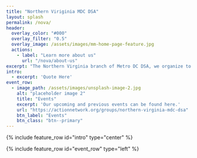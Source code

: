 ```yaml
---
title: "Northern Viriginia MDC DSA"
layout: splash
permalink: /nova/
header:
  overlay_color: "#000"
  overlay_filter: "0.5"
  overlay_image: /assets/images/mm-home-page-feature.jpg
  actions:
    - label: "Learn more about us"
      url: "/nova/about-us"
excerpt: "The Northern Virginia branch of Metro DC DSA, we organize to build workplace democracy, demand a right to housing, confront immigration detention profiteers, stand up to Amazon, ensure a just transition, and fight fascism."
intro:
  - excerpt: 'Quote Here'
event_row:
  - image_path: /assets/images/unsplash-image-2.jpg
    alt: "placeholder image 2"
    title: "Events"
    excerpt: 'Our upcoming and previous events can be found here.'
    url: "https://actionnetwork.org/groups/northern-virginia-mdc-dsa"
    btn_label: "Events"
    btn_class: "btn--primary"
---
```


{% include feature_row id="intro" type="center" %}

{% include feature_row id="event_row" type="left" %}
